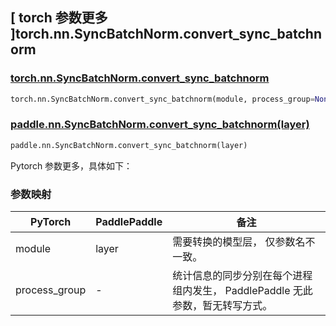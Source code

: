 ## [ torch 参数更多 ]torch.nn.SyncBatchNorm.convert_sync_batchnorm
### [torch.nn.SyncBatchNorm.convert_sync_batchnorm](https://pytorch.org/docs/stable/generated/torch.nn.SyncBatchNorm.html?highlight=convert_sync_batchnorm#torch.nn.SyncBatchNorm.convert_sync_batchnorm)

```python
torch.nn.SyncBatchNorm.convert_sync_batchnorm(module, process_group=None)
```

### [paddle.nn.SyncBatchNorm.convert_sync_batchnorm(layer)](https://www.paddlepaddle.org.cn/documentation/docs/zh/develop/api/paddle/nn/SyncBatchNorm_cn.html#convert-sync-batchnorm-layer)

```python
paddle.nn.SyncBatchNorm.convert_sync_batchnorm(layer)
```

Pytorch 参数更多，具体如下：
### 参数映射
| PyTorch       | PaddlePaddle | 备注                                                   |
| ------------- | ------------ | ------------------------------------------------------ |
| module           | layer      | 需要转换的模型层， 仅参数名不一致。                                    |
| process_group | -            | 统计信息的同步分别在每个进程组内发生， PaddlePaddle 无此参数，暂无转写方式。         |

